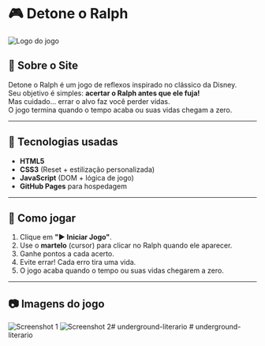 # 🎮 Detone o Ralph

![Logo do jogo](./src/images/logo.png)

## 📝 Sobre o Site
Detone o Ralph é um jogo de reflexos inspirado no clássico da Disney.  
Seu objetivo é simples: **acertar o Ralph antes que ele fuja!**  
Mas cuidado... errar o alvo faz você perder vidas.  
O jogo termina quando o tempo acaba ou suas vidas chegam a zero.

---

## 🚀 Tecnologias usadas
- **HTML5**
- **CSS3** (Reset + estilização personalizada)
- **JavaScript** (DOM + lógica de jogo)
- **GitHub Pages** para hospedagem

---

## 🎯 Como jogar
1. Clique em **"▶ Iniciar Jogo"**.
2. Use o **martelo** (cursor) para clicar no Ralph quando ele aparecer.
3. Ganhe pontos a cada acerto.
4. Evite errar! Cada erro tira uma vida.
5. O jogo acaba quando o tempo ou suas vidas chegarem a zero.

---

## 📷 Imagens do jogo
![Screenshot 1](./src/images/wall.png)
![Screenshot 2](./src/images/ralph.gif)#   u n d e r g r o u n d - l i t e r a r i o  
 #   u n d e r g r o u n d - l i t e r a r i o  
 